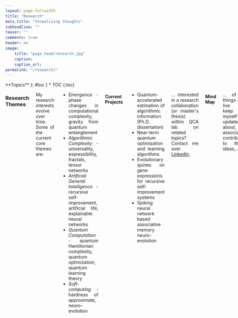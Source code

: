 ```yaml
---
layout: page-fullwidth
title: "Research"
meta_title: "formalising thoughts"
subheadline: ""
teaser: ""
comments: true
header: no
image:
    title: "page_head/research.jpg"
    caption: 
    caption_url:
permalink: "/research/"
---
```


<!-- Global site tag (gtag.js) - Google Analytics -->
<script async src="https://www.googletagmanager.com/gtag/js?id=UA-136827293-1"></script>
<script>
  window.dataLayer = window.dataLayer || [];
  function gtag(){dataLayer.push(arguments);}
  gtag('js', new Date());

  gtag('config', 'UA-136827293-1');
</script>

<div class="row">
<div class="medium-8 medium-push-0 columns" markdown="1">
<div class="panel radius" markdown="1">
**Topics**
{: #toc }
*  TOC
{:toc}
</div>
</div><!-- /.medium-4.columns -->



<div class="medium-12 medium-pull-0 columns" markdown="1" style='text-align: justify;'>

### Research Themes
My research interests evolve over time. Some of the current core themes are:  
* *Emergence* - phase changes in computational complexity, gravity from quantum entanglement
* *Algorithmic Complexity* - universality, expressibility, fractals, tensor networks
* *Artificial General Intelligence* - recursive self-improvement, artificial life, explainable neural networks
* *Quantum Computation* - quantum Hamiltonian complexity, quantum optimization, quantum learning theory
* *Soft-computing* - hardness of approximate, neuro-evolution

#### Current Projects
* Quantum-accelerated estimation of algorithmic information (Ph.D. dissertation)
* Near-term quantum optimization and learning algorithms
* Evolutionary quines on gene expressions for recursive self-improvement systems
* Spiking neural network based associative memory neuro-evolution

... interested in a research collaboration (or master's thesis) within QCA lab on related topics? Contact me over [LinkedIn](https://www.linkedin.com/in/sarkararitra/).

#### Mind Map
... of all things I live to keep myself updated about, and associated contributor to those ideas,...

The blue boxes and their 1-hop neighbours are my core interests.

[![Mind map](/images/research/mindmap02.svg)](/images/research/mindmap02.svg)

#### Past Projects
* Quantum algorithms for pattern-matching in genomic sequences (M.Sc. thesis)
* Quantum Innovation Environment (QuInE), a PyQT based IDE for quantum programming
* Brain-inspired robotic mapping and navigation using time-series of hexagonal grid and place cells
* System design of warehouse automation using multi-agent collaborative box-pushing strategies
* Human brain simulation in GPU with Inferior Olive model in OpenCL and CUDA
* GATK based human genome sequencing for distributed Spark platform in Scala
* Fuzzing and concolic execution on RERS-2016 problems using AFL and KLEE
* Optimizing a SoC using ρ-VEX VLIW processors
* Enhancing the Plasma processor IP core
* Accelerating object tracking in OMAP3530 application processor
* Solar energy forecasting using ORCA system
* Earthquake occurrence analysis and aftershock prediction using MATLAB and Tableau
* Elevation mapping using stereo vision enabled heterogeneous multi-agent network (B.Tech. thesis)
* Computer vision based centralized multi-agent system on MATLAB and Arduino
* Self-configuring classical logic gate circuits using genetic programming in Java
* Multi-vehicle path planning in dynamically changing environments using genetic optimised TSP

### Presentations
 
2020-07-14: Quantum-accelerated genomics - prospects and impacts (Quantum for Healthcare MeetUp)
<br>
<iframe src="//www.slideshare.net/slideshow/embed_code/key/v3oOANR8TW2r1e" width="340" height="290" frameborder="0" marginwidth="0" marginheight="0" scrolling="no" style="border:1px solid #CCC; border-width:1px; margin-bottom:5px; max-width: 100%;" allowfullscreen> </iframe>
<br>
<iframe width="340" height="290" src="https://www.youtube.com/embed/i5d_BVGWLTI" frameborder="0" allow="autoplay; encrypted-media" allowfullscreen></iframe>

2020-04-28: QX Simulator and quantum programming (Electronics for Quantum Computing lecture at TU Delft)  
<br>
<iframe src="//www.slideshare.net/slideshow/embed_code/key/o4XaMHpSy79fRm" width="340" height="290" frameborder="0" marginwidth="0" marginheight="0" scrolling="no" style="border:1px solid #CCC; border-width:1px; margin-bottom:5px; max-width: 100%;" allowfullscreen> </iframe>
<br>
<iframe width="340" height="290" src="https://www.youtube.com/embed/AkjXUNCKeRA" frameborder="0" allow="autoplay; encrypted-media" allowfullscreen></iframe>

2019-01-25: Genomics algorithms on digital NISQ accelerators (at Universitat Politècnica de València, Spain)  
<br>
<iframe src="//www.slideshare.net/slideshow/embed_code/key/MVHkgv7LNgzTF" width="340" height="290" frameborder="0" marginwidth="0" marginheight="0" scrolling="no" style="border:1px solid #CCC; border-width:1px; margin-bottom:5px; max-width: 100%;" allowfullscreen> </iframe>

2019-01-23: HiPEAC'19 Tutorial on Quantum algorithms using QX (at València, Spain)  
<br>
<iframe src="//www.slideshare.net/slideshow/embed_code/key/JQ7WXfTwJmDEC1" width="340" height="290" frameborder="0" marginwidth="0" marginheight="0" scrolling="no" style="border:1px solid #CCC; border-width:1px; margin-bottom:5px; max-width: 100%;" allowfullscreen> </iframe>

2018-06-22: Quantum algorithms for pattern matching in genomic sequences (M.Sc. thesis defence at TU Delft)  
<br>
<iframe src="//www.slideshare.net/slideshow/embed_code/key/lehX3ih8FFm22k" width="340" height="290" frameborder="0" marginwidth="0" marginheight="0" scrolling="no" style="border:1px solid #CCC; border-width:1px; margin-bottom:5px; max-width: 100%;" allowfullscreen> </iframe>

#### Presentations from QCA team

2020-07-03: From qubits to Quantum Accelerator - The Full Stack Vision - Koen Bertels (Quantum Software Engineering workshop)
<br>
<iframe width="340" height="290" src="https://www.youtube.com/embed/-Or8f8VUr88" frameborder="0" allow="autoplay; encrypted-media" allowfullscreen></iframe>

2020-06-18: Quantum Computing and Sequencing the Genome - Koen Bertels (QUECWA)
<br>
<iframe width="340" height="290" src="https://www.youtube.com/embed/KeUgrc3I1Yw" frameborder="0" allow="autoplay; encrypted-media" allowfullscreen></iframe>

2020-05-26: Quantum Accelerators-The next step in computer architecture - Koen Bertels (Harrisburg Quantum Quantumapalooza)
<br>
<iframe width="340" height="290" src="https://www.youtube.com/embed/GeScRan0QSA" frameborder="0" allow="autoplay; encrypted-media" allowfullscreen></iframe>

2019-01-23: Quantum Computing: From Qubits to Quantum Accelerators - Koen Bertels (HiPEAC conference Keynote)
<br>
<iframe width="340" height="290" src="https://www.youtube.com/embed/Gz5XZJ5QnlU" frameborder="0" allow="autoplay; encrypted-media" allowfullscreen></iframe>

2018-06-22: Quantum genome sequencing: current investigation - Koen Bertels (Future of Computing conference)
<br>
<iframe width="340" height="290" src="https://www.youtube.com/embed/wqZCbuxYbCM" frameborder="0" allow="autoplay; encrypted-media" allowfullscreen></iframe>

2018-06-22: From qubit to company: is that possible? - Koen Bertels (Future of Computing conference)
<br>
<iframe width="340" height="290" src="https://www.youtube.com/embed/TIRojyEO4sQ" frameborder="0" allow="autoplay; encrypted-media" allowfullscreen></iframe>

2018-06-22: What is quantum computing all about? - Carmen Garcia Almudever (Future of Computing conference)
<br>
<iframe width="340" height="290" src="https://www.youtube.com/embed/Zo-2ERwERoE" frameborder="0" allow="autoplay; encrypted-media" allowfullscreen></iframe>
<br>
<iframe width="340" height="290" src="https://www.youtube.com/embed/Fvx2o7LW24g" frameborder="0" allow="autoplay; encrypted-media" allowfullscreen></iframe>

2017-09-30: Introduction to Quantum Computing - Koen Bertels (TEDxAntwerp)
<br>
<iframe width="340" height="290" src="https://www.youtube.com/embed/dPplkPKDZHI" frameborder="0" allow="autoplay; encrypted-media" allowfullscreen></iframe>

2017-09-13: An Experimental Micro-Architecture for a Superconducting Quantum Processor - Koen Bertels, Carmen Garcia Almudever (Arm Research Summit)
<br>
<iframe width="340" height="290" src="https://www.youtube.com/embed/Szm-X4KWm8c" frameborder="0" allow="autoplay; encrypted-media" allowfullscreen></iframe>

### Curriculum vitae
* [CV as pdf](../docs/Aritra_CV.pdf)
* [LinkedIn profile](https://www.linkedin.com/in/sarkararitra/)
* [Publications](https://scholar.google.nl/citations?user=Qo84iBgAAAAJ&hl=en)

#### Associations
* [Delft University of Technology](https://www.tudelft.nl/en/)
   - Doctor of Philosophy (2018 - 2022)
      - [Quantum Computer Architecture Lab](https://www.tudelft.nl/en/eemcs/the-faculty/departments/quantum-computer-engineering/quantum-computer-architecture-lab/)
      - [QuTech](https://qutech.nl/)
      - [Faculty of Applied Sciences](https://www.tudelft.nl/en/faculty-of-applied-sciences/)
   - Master of Science (2016 - 2018) in Computer Engineering
      - [Department of Quantum & Computer Engineering](https://www.tudelft.nl/en/eemcs/the-faculty/departments/quantum-computer-engineering/)
      - [Faculty of Electrical Engineering, Mathematics and Computer Sciences](https://www.tudelft.nl/en/eemcs/)
* [Tata Consultancy Services, Research and Innovation](https://www.tcs.com/research-and-innovation)
   - [Embedded Systems and Robotics Group](https://www.tcs.com/building-next-generation-smart-machines), Kolkata
      - Research Intern (2017 - 2018)
* Department of Space, Government of India
   - [Indian Space Research Organisation](https://www.isro.gov.in/)
      - ISRO Satellite Centre (now renamed as [U.R. Rao Satellite Centre](https://www.isro.gov.in/about-isro/u-r-rao-satellite-centre-ursc)), Bengaluru
      - Scientist/Engineer (2013 - 2016)
   - [Indian Institute of Space Science and Technology](http://www.iist.ac.in/), Thiruvananthapuram
      - Bachelor of Technology (2009 - 2013) in Avionics
* [Assembly of God Church School](http://agcschools.edu.in/), Kolkata